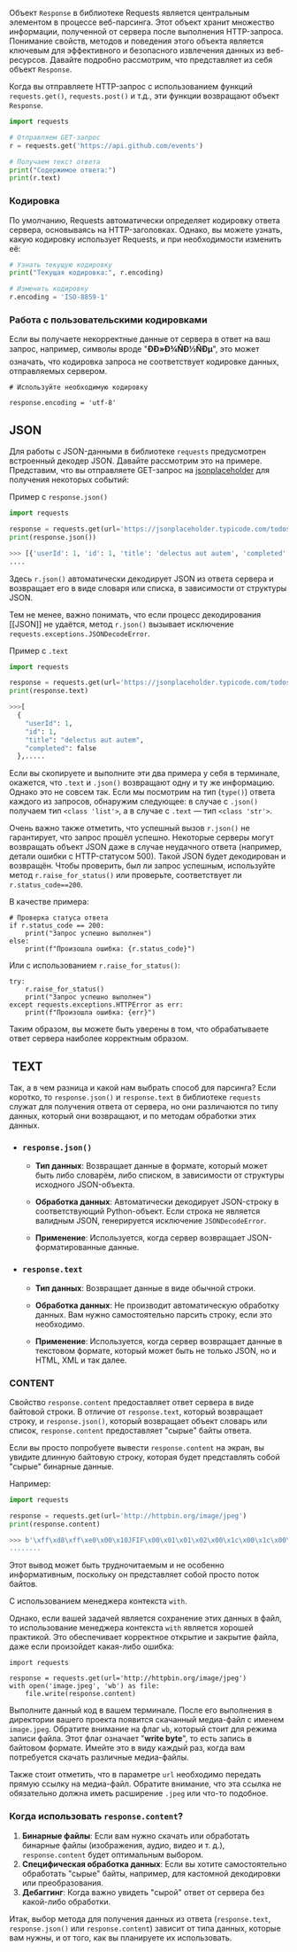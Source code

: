 Объект `Response` в библиотеке Requests является центральным элементом в процессе веб-парсинга. Этот объект хранит множество информации, полученной от сервера после выполнения HTTP-запроса. Понимание свойств, методов и поведения этого объекта является ключевым для эффективного и безопасного извлечения данных из веб-ресурсов. Давайте подробно рассмотрим, что представляет из себя объект `Response`.

Когда вы отправляете HTTP-запрос с использованием функций `requests.get()`, `requests.post()` и т.д., эти функции возвращают объект `Response`.

```python
import requests

# Отправляем GET-запрос
r = requests.get('https://api.github.com/events')

# Получаем текст ответа
print("Содержимое ответа:")
print(r.text)
```

### Кодировка

По умолчанию, Requests автоматически определяет кодировку ответа сервера, основываясь на HTTP-заголовках. Однако, вы можете узнать, какую кодировку использует Requests, и при необходимости изменить её:

```python
# Узнать текущую кодировку
print("Текущая кодировка:", r.encoding)

# Изменить кодировку
r.encoding = 'ISO-8859-1'
```

### Работа с пользовательскими кодировками

Если вы получаете некорректные данные от сервера в ответ на ваш запрос, например, символы вроде "**ÐÐ»Ð¾ÑÐ½ÑÐµ**", это может означать, что кодировка запроса не соответствует кодировке данных, отправляемых сервером.

```
# Используйте необходимую кодировку

response.encoding = 'utf-8'
```

## JSON

Для работы с JSON-данными в библиотеке `requests` предусмотрен встроенный декодер JSON. Давайте рассмотрим это на примере. Представим, что вы отправляете GET-запрос на [jsonplaceholder](https://jsonplaceholder.typicode.com/todos/) для получения некоторых событий:

Пример с `response.json()`

```python
import requests

response = requests.get(url='https://jsonplaceholder.typicode.com/todos/')
print(response.json())

>>> [{'userId': 1, 'id': 1, 'title': 'delectus aut autem', 'completed': False},
....
```

Здесь `r.json()` автоматически декодирует JSON из ответа сервера и возвращает его в виде словаря или списка, в зависимости от структуры JSON.

Тем не менее, важно понимать, что если процесс декодирования [[JSON]] не удаётся, метод `r.json()` вызывает исключение `requests.exceptions.JSONDecodeError`.

Пример с `.text`

```python
import requests

response = requests.get(url='https://jsonplaceholder.typicode.com/todos/')
print(response.text)

>>>[
  {
    "userId": 1,
    "id": 1,
    "title": "delectus aut autem",
    "completed": false
  },.....
```

Если вы скопируете и выполните эти два примера у себя в терминале, окажется, что `.text` и `.json()` возвращают одну и ту же информацию. Однако это не совсем так. Если мы посмотрим на тип (`type()`) ответа каждого из запросов, обнаружим следующее: в случае с `.json()` получаем тип `<class 'list'>`, а в случае с `.text` — тип `<class 'str'>`.

Очень важно также отметить, что успешный вызов `r.json()` не гарантирует, что запрос прошёл успешно. Некоторые серверы могут возвращать объект JSON даже в случае неудачного ответа (например, детали ошибки с HTTP-статусом 500). Такой JSON будет декодирован и возвращён. Чтобы проверить, был ли запрос успешным, используйте метод `r.raise_for_status()` или проверьте, соответствует ли `r.status_code==200`.

В качестве примера:

```
# Проверка статуса ответа
if r.status_code == 200:
    print("Запрос успешно выполнен")
else:
    print(f"Произошла ошибка: {r.status_code}")
```

Или с использованием `r.raise_for_status()`:

```
try:
    r.raise_for_status()
    print("Запрос успешно выполнен")
except requests.exceptions.HTTPError as err:
    print(f"Произошла ошибка: {err}")
```

Таким образом, вы можете быть уверены в том, что обрабатываете ответ сервера наиболее корректным образом. 

##  TEXT

Так, а в чем разница и какой нам выбрать способ для парсинга? Если коротко, то `response.json()` и `response.text` в библиотеке `requests` служат для получения ответа от сервера, но они различаются по типу данных, который они возвращают, и по методам обработки этих данных.

- ### `response.json()`
    
    - **Тип данных**: Возвращает данные в формате, который может быть либо словарём, либо списком, в зависимости от структуры исходного JSON-объекта.
        
    - **Обработка данных**: Автоматически декодирует JSON-строку в соответствующий Python-объект. Если строка не является валидным JSON, генерируется исключение `JSONDecodeError`.
        
    - **Применение**: Используется, когда сервер возвращает JSON-форматированные данные.
        
- ### `response.text`
    
    - **Тип данных**: Возвращает данные в виде обычной строки.
        
    - **Обработка данных**: Не производит автоматическую обработку данных. Вам нужно самостоятельно парсить строку, если это необходимо.
        
    - **Применение**: Используется, когда сервер возвращает данные в текстовом формате, который может быть не только JSON, но и HTML, XML и так далее.
        

### CONTENT

Свойство `response.content` предоставляет ответ сервера в виде байтовой строки. В отличие от `response.text`, который возвращает строку, и `response.json()`, который возвращает объект словарь или список, `response.content` предоставляет "сырые" байты ответа.

Если вы просто попробуете вывести `response.content` на экран, вы увидите длинную байтовую строку, которая будет представлять собой "сырые" бинарные данные.

Например:

```python
import requests

response = requests.get(url='http://httpbin.org/image/jpeg')
print(response.content)

>>> b'\xff\xd8\xff\xe0\x00\x10JFIF\x00\x01\x01\x02\x00\x1c\x00\x1c\x00\x00\xff\xfe\x005Edited by Paul Sherman for WPClipart, Public Domain\xff\xdb\x00C\x00\x02\x01\x01\x01\x01\x01\x02\x01\x01\x01\x02\x02\x02\x02\x02\x04\x03\x02\x02\x02\x02\x05\x04\x04\x03\x04\x06\x05\x06\x06\x06\x05\x06\x06\x06\x07\t\x08\x06\x07\t\x07\x06\x06\x08\x0b\x08\t\n\n\n\n\n\x06\x08\x0b\x0c\x0b\n\x0c\t\n\n\n\xff\xdb\x00C\x01\x02\x02\x02\x02\x02\x02\x05\x03\x03\x05\n\x07\x06\x07\n\n\n\n\n\n\n\n\n\n\n\n\n\n\n\n\n\n\n\n\n\n\n\n\n\n\n\n\n\n\n\n\n\n\n\n\n\n\n\n\n\n\n\n\n\n\n\n\n\n\xff\xc0\x00\x11\x08\x00\xb2\x00\xef\x03\x01\x11\x00\x02\x11\x01\x03\x11\x01\xff\xc4\x00\x1e\x00\x00\x01\x05\x01\x01\x01\x01\x01\x00\x00\x00\x00\x00\x00\x00\x00\x06\x03\x04\x05\x07\x08\x02\t\x00\x01\n\xff\xc4\x00M\x10\x00\x01\x03\x03\x01\x07\x02\x03\x05\x05\x06\x02\x07\x06\x07\x00\x04\x01\x03\x05\x02\x06\x11!\x00\x07\x08\x12\x13\x141#A"$Q\t\x1534a\
........
```

Этот вывод может быть трудночитаемым и не особенно информативным, поскольку он представляет собой просто поток байтов.

С использованием менеджера контекста `with`.

Однако, если вашей задачей является сохранение этих данных в файл, то использование менеджера контекста `with` является хорошей практикой. Это обеспечивает корректное открытие и закрытие файла, даже если произойдет какая-либо ошибка:

```
import requests

response = requests.get(url='http://httpbin.org/image/jpeg')
with open('image.jpeg', 'wb') as file:
    file.write(response.content)
```

Выполните данный код в вашем терминале. После его выполнения в директории вашего проекта появится скачанный медиа-файл с именем `image.jpeg`. Обратите внимание на флаг `wb`, который стоит для режима записи файла. Этот флаг означает "**write byte**", то есть запись в байтовом формате. Имейте это в виду каждый раз, когда вам потребуется скачать различные медиа-файлы.

Также стоит отметить, что в параметре `url` необходимо передать прямую ссылку на медиа-файл. Обратите внимание, что эта ссылка не обязательно должна иметь расширение `.jpeg` или что-то подобное.

### Когда использовать `response.content`?

1. **Бинарные файлы**: Если вам нужно скачать или обработать бинарные файлы (изображения, аудио, видео и т. д.), `response.content` будет оптимальным выбором.
2. **Специфическая обработка данных**: Если вы хотите самостоятельно обработать "сырые" байты, например, для кастомной декодировки или преобразования.
3. **Дебаггинг**: Когда важно увидеть "сырой" ответ от сервера без какой-либо обработки.

Итак, выбор метода для получения данных из ответа (`response.text`, `response.json()` или `response.content`) зависит от типа данных, которые вам нужны, и от того, как вы планируете их использовать.